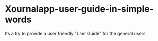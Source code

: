 # Xournalapp-user-guide-in-simple-words
Its a try to provide a user friendly "User Guide" for the general users
